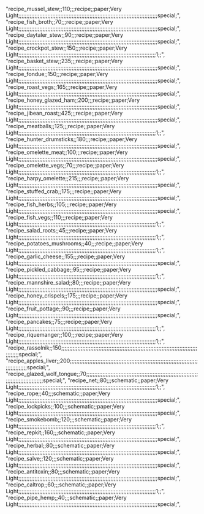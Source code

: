 "recipe_mussel_stew;;110;;;recipe;;paper;Very Light;;;;;;;;;;;;;;;;;;;;;;;;;;;;;;;;;;;;;;;;;;;;;;;;;;;;;;;;;;;;;;;;;;;;;;;;;;;;;;;;;;;;;;special;",
"recipe_fish_broth;;70;;;recipe;;paper;Very Light;;;;;;;;;;;;;;;;;;;;;;;;;;;;;;;;;;;;;;;;;;;;;;;;;;;;;;;;;;;;;;;;;;;;;;;;;;;;;;;;;;;;;;special;",
"recipe_daytaler_stew;;90;;;recipe;;paper;Very Light;;;;;;;;;;;;;;;;;;;;;;;;;;;;;;;;;;;;;;;;;;;;;;;;;;;;;;;;;;;;;;;;;;;;;;;;;;;;;;;;;;;;;;special;",
"recipe_crockpot_stew;;150;;;recipe;;paper;Very Light;;;;;;;;;;;;;;;;;;;;;;;;;;;;;;;;;;;;;;;;;;;;;;;;;;;;;;;;;;;;;;;;;;;;;;;;;;;;;;;;;;;;;1;;",
"recipe_basket_stew;;235;;;recipe;;paper;Very Light;;;;;;;;;;;;;;;;;;;;;;;;;;;;;;;;;;;;;;;;;;;;;;;;;;;;;;;;;;;;;;;;;;;;;;;;;;;;;;;;;;;;;;special;",
"recipe_fondue;;150;;;recipe;;paper;Very Light;;;;;;;;;;;;;;;;;;;;;;;;;;;;;;;;;;;;;;;;;;;;;;;;;;;;;;;;;;;;;;;;;;;;;;;;;;;;;;;;;;;;;;special;",
"recipe_roast_vegs;;165;;;recipe;;paper;Very Light;;;;;;;;;;;;;;;;;;;;;;;;;;;;;;;;;;;;;;;;;;;;;;;;;;;;;;;;;;;;;;;;;;;;;;;;;;;;;;;;;;;;;;special;",
"recipe_honey_glazed_ham;;200;;;recipe;;paper;Very Light;;;;;;;;;;;;;;;;;;;;;;;;;;;;;;;;;;;;;;;;;;;;;;;;;;;;;;;;;;;;;;;;;;;;;;;;;;;;;;;;;;;;;;special;",
"recipe_jibean_roast;;425;;;recipe;;paper;Very Light;;;;;;;;;;;;;;;;;;;;;;;;;;;;;;;;;;;;;;;;;;;;;;;;;;;;;;;;;;;;;;;;;;;;;;;;;;;;;;;;;;;;;;special;",
"recipe_meatballs;;125;;;recipe;;paper;Very Light;;;;;;;;;;;;;;;;;;;;;;;;;;;;;;;;;;;;;;;;;;;;;;;;;;;;;;;;;;;;;;;;;;;;;;;;;;;;;;;;;;;;;1;;",
"recipe_hunter_drumsticks;;180;;;recipe;;paper;Very Light;;;;;;;;;;;;;;;;;;;;;;;;;;;;;;;;;;;;;;;;;;;;;;;;;;;;;;;;;;;;;;;;;;;;;;;;;;;;;;;;;;;;;;special;",
"recipe_omelette_meat;;100;;;recipe;;paper;Very Light;;;;;;;;;;;;;;;;;;;;;;;;;;;;;;;;;;;;;;;;;;;;;;;;;;;;;;;;;;;;;;;;;;;;;;;;;;;;;;;;;;;;;;special;",
"recipe_omelette_vegs;;70;;;recipe;;paper;Very Light;;;;;;;;;;;;;;;;;;;;;;;;;;;;;;;;;;;;;;;;;;;;;;;;;;;;;;;;;;;;;;;;;;;;;;;;;;;;;;;;;;;;;1;;",
"recipe_harpy_omelette;;215;;;recipe;;paper;Very Light;;;;;;;;;;;;;;;;;;;;;;;;;;;;;;;;;;;;;;;;;;;;;;;;;;;;;;;;;;;;;;;;;;;;;;;;;;;;;;;;;;;;;;special;",
"recipe_stuffed_crab;;175;;;recipe;;paper;Very Light;;;;;;;;;;;;;;;;;;;;;;;;;;;;;;;;;;;;;;;;;;;;;;;;;;;;;;;;;;;;;;;;;;;;;;;;;;;;;;;;;;;;;;special;",
"recipe_fish_herbs;;105;;;recipe;;paper;Very Light;;;;;;;;;;;;;;;;;;;;;;;;;;;;;;;;;;;;;;;;;;;;;;;;;;;;;;;;;;;;;;;;;;;;;;;;;;;;;;;;;;;;;;special;",
"recipe_fish_vegs;;110;;;recipe;;paper;Very Light;;;;;;;;;;;;;;;;;;;;;;;;;;;;;;;;;;;;;;;;;;;;;;;;;;;;;;;;;;;;;;;;;;;;;;;;;;;;;;;;;;;;;1;;",
"recipe_salad_roots;;45;;;recipe;;paper;Very Light;;;;;;;;;;;;;;;;;;;;;;;;;;;;;;;;;;;;;;;;;;;;;;;;;;;;;;;;;;;;;;;;;;;;;;;;;;;;;;;;;;;;;1;;",
"recipe_potatoes_mushrooms;;40;;;recipe;;paper;Very Light;;;;;;;;;;;;;;;;;;;;;;;;;;;;;;;;;;;;;;;;;;;;;;;;;;;;;;;;;;;;;;;;;;;;;;;;;;;;;;;;;;;;;1;;",
"recipe_garlic_cheese;;155;;;recipe;;paper;Very Light;;;;;;;;;;;;;;;;;;;;;;;;;;;;;;;;;;;;;;;;;;;;;;;;;;;;;;;;;;;;;;;;;;;;;;;;;;;;;;;;;;;;;;special;",
"recipe_pickled_cabbage;;95;;;recipe;;paper;Very Light;;;;;;;;;;;;;;;;;;;;;;;;;;;;;;;;;;;;;;;;;;;;;;;;;;;;;;;;;;;;;;;;;;;;;;;;;;;;;;;;;;;;;1;;",
"recipe_mannshire_salad;;80;;;recipe;;paper;Very Light;;;;;;;;;;;;;;;;;;;;;;;;;;;;;;;;;;;;;;;;;;;;;;;;;;;;;;;;;;;;;;;;;;;;;;;;;;;;;;;;;;;;;;special;",
"recipe_honey_crispels;;175;;;recipe;;paper;Very Light;;;;;;;;;;;;;;;;;;;;;;;;;;;;;;;;;;;;;;;;;;;;;;;;;;;;;;;;;;;;;;;;;;;;;;;;;;;;;;;;;;;;;;special;",
"recipe_fruit_pottage;;90;;;recipe;;paper;Very Light;;;;;;;;;;;;;;;;;;;;;;;;;;;;;;;;;;;;;;;;;;;;;;;;;;;;;;;;;;;;;;;;;;;;;;;;;;;;;;;;;;;;;;special;",
"recipe_pancakes;;75;;;recipe;;paper;Very Light;;;;;;;;;;;;;;;;;;;;;;;;;;;;;;;;;;;;;;;;;;;;;;;;;;;;;;;;;;;;;;;;;;;;;;;;;;;;;;;;;;;;;1;;",
"recipe_riquemanger;;100;;;recipe;;paper;Very Light;;;;;;;;;;;;;;;;;;;;;;;;;;;;;;;;;;;;;;;;;;;;;;;;;;;;;;;;;;;;;;;;;;;;;;;;;;;;;;;;;;;;;1;;",
"recipe_rassolnik;;150;;;;;;;;;;;;;;;;;;;;;;;;;;;;;;;;;;;;;;;;;;;;;;;;;;;;;;;;;;;;;;;;;;;;;;;;;;;;;;;;;;;;;;;;;;;;special;",
"recipe_apples_liver;;200;;;;;;;;;;;;;;;;;;;;;;;;;;;;;;;;;;;;;;;;;;;;;;;;;;;;;;;;;;;;;;;;;;;;;;;;;;;;;;;;;;;;;;;;;;;;special;",
"recipe_glazed_wolf_tongue;;70;;;;;;;;;;;;;;;;;;;;;;;;;;;;;;;;;;;;;;;;;;;;;;;;;;;;;;;;;;;;;;;;;;;;;;;;;;;;;;;;;;;;;;;;;;;;special;",
"recipe_net;;80;;;schematic;;paper;Very Light;;;;;;;;;;;;;;;;;;;;;;;;;;;;;;;;;;;;;;;;;;;;;;;;;;;;;;;;;;;;;;;;;;;;;;;;;;;;;;;;;;;;;1;;",
"recipe_rope;;40;;;schematic;;paper;Very Light;;;;;;;;;;;;;;;;;;;;;;;;;;;;;;;;;;;;;;;;;;;;;;;;;;;;;;;;;;;;;;;;;;;;;;;;;;;;;;;;;;;;;;special;",
"recipe_lockpicks;;100;;;schematic;;paper;Very Light;;;;;;;;;;;;;;;;;;;;;;;;;;;;;;;;;;;;;;;;;;;;;;;;;;;;;;;;;;;;;;;;;;;;;;;;;;;;;;;;;;;;;;special;",
"recipe_smokebomb;;120;;;schematic;;paper;Very Light;;;;;;;;;;;;;;;;;;;;;;;;;;;;;;;;;;;;;;;;;;;;;;;;;;;;;;;;;;;;;;;;;;;;;;;;;;;;;;;;;;;;;1;;",
"recipe_repkit;;160;;;schematic;;paper;Very Light;;;;;;;;;;;;;;;;;;;;;;;;;;;;;;;;;;;;;;;;;;;;;;;;;;;;;;;;;;;;;;;;;;;;;;;;;;;;;;;;;;;;;;special;",
"recipe_herbal;;80;;;schematic;;paper;Very Light;;;;;;;;;;;;;;;;;;;;;;;;;;;;;;;;;;;;;;;;;;;;;;;;;;;;;;;;;;;;;;;;;;;;;;;;;;;;;;;;;;;;;;special;",
"recipe_salve;;120;;;schematic;;paper;Very Light;;;;;;;;;;;;;;;;;;;;;;;;;;;;;;;;;;;;;;;;;;;;;;;;;;;;;;;;;;;;;;;;;;;;;;;;;;;;;;;;;;;;;;special;",
"recipe_antitoxin;;80;;;schematic;;paper;Very Light;;;;;;;;;;;;;;;;;;;;;;;;;;;;;;;;;;;;;;;;;;;;;;;;;;;;;;;;;;;;;;;;;;;;;;;;;;;;;;;;;;;;;;special;",
"recipe_caltrop;;60;;;schematic;;paper;Very Light;;;;;;;;;;;;;;;;;;;;;;;;;;;;;;;;;;;;;;;;;;;;;;;;;;;;;;;;;;;;;;;;;;;;;;;;;;;;;;;;;;;;;1;;",
"recipe_pipe_hemp;;40;;;schematic;;paper;Very Light;;;;;;;;;;;;;;;;;;;;;;;;;;;;;;;;;;;;;;;;;;;;;;;;;;;;;;;;;;;;;;;;;;;;;;;;;;;;;;;;;;;;;;special;",